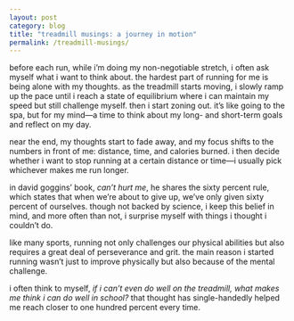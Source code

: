 ```yaml
---
layout: post
category: blog
title: "treadmill musings: a journey in motion"
permalink: /treadmill-musings/
---
```


before each run, while i’m doing my non-negotiable stretch, i often ask myself what i want to think about. the hardest part of running for me is being alone with my thoughts. as the treadmill starts moving, i slowly ramp up the pace until i reach a state of equilibrium where i can maintain my speed but still challenge myself. then i start zoning out. it’s like going to the spa, but for my mind—a time to think about my long- and short-term goals and reflect on my day.

near the end, my thoughts start to fade away, and my focus shifts to the numbers in front of me: distance, time, and calories burned. i then decide whether i want to stop running at a certain distance or time—i usually pick whichever makes me run longer.

in david goggins’ book, *can’t hurt me*, he shares the sixty percent rule, which states that when we’re about to give up, we’ve only given sixty percent of ourselves. though not backed by science, i keep this belief in mind, and more often than not, i surprise myself with things i thought i couldn’t do.

like many sports, running not only challenges our physical abilities but also requires a great deal of perseverance and grit. the main reason i started running wasn’t just to improve physically but also because of the mental challenge.

i often think to myself, *if i can’t even do well on the treadmill, what makes me think i can do well in school?* that thought has single-handedly helped me reach closer to one hundred percent every time.
